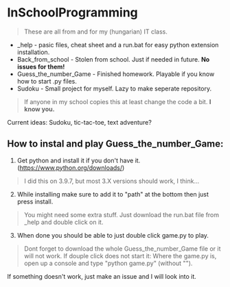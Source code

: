 # InSchoolProgramming
> These are all from and for my (hungarian) IT class.
- _help - pasic files, cheat sheet and a run.bat for easy python extension installation.
- Back_from_school - Stolen from school. Just if needed in future. **No issues for them!**
- Guess_the_number_Game - Finished homework. Playable if you know how to start .py files.
- Sudoku - Small project for myself. Lazy to make seperate repository. 
> If anyone in my school copies this at least change the code a bit. **I know you.**

Current ideas:
Sudoku, tic-tac-toe, text adventure?

## How to instal and play Guess_the_number_Game:
1. Get python and install it if you don't have it. (https://www.python.org/downloads/)
> I did this on 3.9.7, but most 3.X versions should work, I think...
2. While installing make sure to add it to "path" at the bottom then just press install.
> You might need some extra stuff. Just download the run.bat file from _help and double click on it.
3. When done you should be able to just double click game.py to play.
> Dont forget to download the whole Guess_the_number_Game file or it will not work.
> If douple click does not start it: Where the game.py is, open up a console and type "python game.py" (without "").

If something doesn't work, just make an issue and I will look into it. 